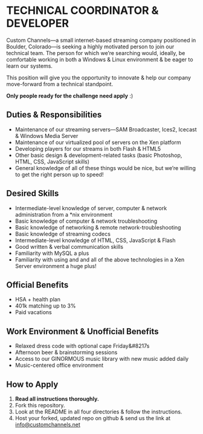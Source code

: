 TECHNICAL COORDINATOR & DEVELOPER
=========================
Custom Channels&#8212;a small internet-based streaming company positioned in Boulder, Colorado&#8212;is seeking a highly motivated person to join our technical team. The person for which we&#8217;re searching would, ideally, be comfortable working in both a Windows &amp; Linux environment &amp; be eager to learn our systems.

This position will give you the opportunity to innovate &amp; help our company move-forward from a technical standpoint. 

**Only people ready for the challenge need apply** :)

Duties &amp; Responsibilities
---------------------------
 * Maintenance of our streaming servers&#8212;SAM Broadcaster, Ices2, Icecast &amp; Windows Media Server
 * Maintenance of our virtualized pool of servers on the Xen platform
 * Developing players for our streams in both Flash &amp; HTML5
 * Other basic design &amp; development-related tasks (basic Photoshop, HTML, CSS, JavaScript skills)
 * General knowledge of all of these things would be nice, but we&#8217;re willing to get the right person up to speed!

Desired Skills
--------------
 * Intermediate-level knowledge of server, computer &amp; network administration from a *nix environment
 * Basic knowledge of computer &amp; network troubleshooting
 * Basic knowledge of networking &amp; remote network-troubleshooting
 * Basic knowledge of streaming codecs
 * Intermediate-level knowledge of HTML, CSS, JavaScript &amp; Flash
 * Good written &amp; verbal communication skills
 * Familiarity with MySQL a plus
 * Familiarity with using and and all of the above technologies in a Xen Server environment a huge plus!

Official Benefits
-----------------
 * HSA + health plan
 * 401k matching up to 3%
 * Paid vacations

Work Environment &amp; Unofficial Benefits
----------------------------------------
 * Relaxed dress code with optional cape Friday&#8217s
 * Afternoon beer &amp; brainstorming sessions
 * Access to our GINORMOUS music library with new music added daily
 * Music-centered office environment

How to Apply
------------
1. **Read all instructions thoroughly.**
3. Fork this repository.
4. Look at the README in all four directories &amp; follow the instructions.
5. Host your forked, updated repo on github &amp; send us the link at info@customchannels.net
